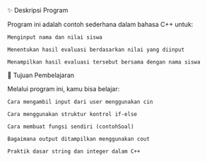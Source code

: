 ✨ Deskripsi Program

Program ini adalah contoh sederhana dalam bahasa C++ untuk:

    Menginput nama dan nilai siswa

    Menentukan hasil evaluasi berdasarkan nilai yang diinput

    Menampilkan hasil evaluasi tersebut bersama dengan nama siswa


🧠 Tujuan Pembelajaran

Melalui program ini, kamu bisa belajar:

    Cara mengambil input dari user menggunakan cin

    Cara menggunakan struktur kontrol if-else

    Cara membuat fungsi sendiri (contohSoal)

    Bagaimana output ditampilkan menggunakan cout

    Praktik dasar string dan integer dalam C++


